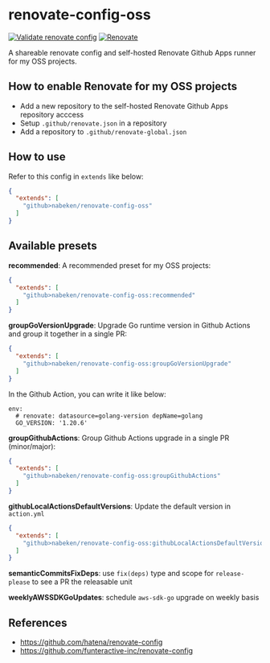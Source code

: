 # renovate-config-oss
[![Validate renovate config](https://github.com/nabeken/renovate-config-oss/actions/workflows/validate.yml/badge.svg)](https://github.com/nabeken/renovate-config-oss/actions/workflows/validate.yml)
[![Renovate](https://github.com/nabeken/renovate-config-oss/actions/workflows/renovate.yml/badge.svg)](https://github.com/nabeken/renovate-config-oss/actions/workflows/renovate.yml)

A shareable renovate config and self-hosted Renovate Github Apps runner for my OSS projects.

## How to enable Renovate for my OSS projects

- Add a new repository to the self-hosted Renovate Github Apps repository acccess
- Setup `.github/renovate.json` in a repository
- Add a repository to `.github/renovate-global.json`

## How to use

Refer to this config in `extends` like below:
```json
{
  "extends": [
    "github>nabeken/renovate-config-oss"
  ]
}
```

## Available presets

**recommended**: A recommended preset for my OSS projects:
```json
{
  "extends": [
    "github>nabeken/renovate-config-oss:recommended"
  ]
}
```

**groupGoVersionUpgrade**: Upgrade Go runtime version in Github Actions and group it together in a single PR:
```json
{
  "extends": [
    "github>nabeken/renovate-config-oss:groupGoVersionUpgrade"
  ]
}
```

In the Github Action, you can write it like below:
```
env:
  # renovate: datasource=golang-version depName=golang
  GO_VERSION: '1.20.6'
```

**groupGithubActions**: Group Github Actions upgrade in a single PR (minor/major):
```json
{
  "extends": [
    "github>nabeken/renovate-config-oss:groupGithubActions"
  ]
}
```

**githubLocalActionsDefaultVersions**: Update the default version in `action.yml`
```json
{
  "extends": [
    "github>nabeken/renovate-config-oss:githubLocalActionsDefaultVersions"
  ]
}
```

**semanticCommitsFixDeps**: use `fix(deps)` type and scope for `release-please` to see a PR the releasable unit

**weeklyAWSSDKGoUpdates**: schedule `aws-sdk-go` upgrade on weekly basis

## References

- https://github.com/hatena/renovate-config
- https://github.com/funteractive-inc/renovate-config
